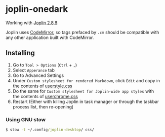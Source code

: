# joplin-onedark

Working with [Joplin 2.8.8](https://github.com/laurent22/joplin/releases/tag/v2.8.8)

Joplin uses [CodeMirror](https://codemirror.net/), so tags prefaced by `.cm` should be compatible with any other application built with CodeMirror.

## Installing

1. Go to `Tool > Options` (`Ctrl` + `,`)
2. Select `Apperance` tab
3. Go to Advanced Settings
4. Under `Custom stylesheet for rendered Markdown`, click `Edit` and copy in the contents of [userstyle.css](userstyle.css)
5. Do the same for `Custom stylesheet for Joplin-wide app styles` with the contents of [userchrome.css](userchrome.css)
6. Restart (Either with killing Joplin in task manager or through the taskbar process list, then re-opening)

### Using GNU stow

```cmd
$ stow -t ~/.config/joplin-desktop/ css/
```
